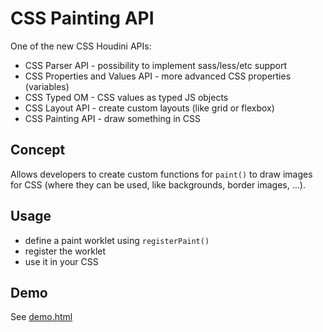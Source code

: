 # CSS Painting API

One of the new CSS Houdini APIs:

- CSS Parser API - possibility to implement sass/less/etc support
- CSS Properties and Values API - more advanced CSS properties (variables)
- CSS Typed OM - CSS values as typed  JS objects
- CSS Layout API - create custom layouts (like grid or flexbox)
- CSS Painting API - draw something in CSS

## Concept

Allows developers to create custom functions for `paint()` to draw images for CSS (where they can be used, like backgrounds, border images, ...).

## Usage

- define a paint worklet using `registerPaint()`
- register the worklet
- use it in your CSS

## Demo

See [demo.html](demo.html)